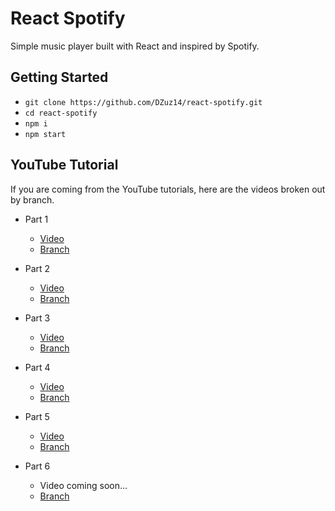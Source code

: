 # React Spotify
Simple music player built with React and inspired by Spotify.

## Getting Started
- `git clone https://github.com/DZuz14/react-spotify.git`
- `cd react-spotify`
- `npm i`
- `npm start`

## YouTube Tutorial
If you are coming from the YouTube tutorials, here are the videos broken out by branch.

- Part 1
  - [Video](https://www.youtube.com/watch?v=iKEZVacn5cI)
  - [Branch](https://github.com/DZuz14/react-spotify/tree/part-1)
  
- Part 2
  - [Video](https://www.youtube.com/watch?v=p7ulYBs6CTM)
  - [Branch](https://github.com/DZuz14/react-spotify/tree/part-2)
  
 - Part 3
    - [Video](https://www.youtube.com/watch?v=u_d6NmpEBh0)
    - [Branch](https://github.com/DZuz14/react-spotify/tree/part-3)

- Part 4
    - [Video](https://www.youtube.com/watch?v=8Glq4vjSwEk)
    - [Branch](https://github.com/DZuz14/react-spotify/tree/part-4)
    
- Part 5
    - [Video](https://youtu.be/LXiXU2Nvnj0)
    - [Branch](https://github.com/DZuz14/react-spotify/tree/part-5)

- Part 6
    - Video coming soon...
    - [Branch](https://github.com/DZuz14/react-spotify/tree/part-6)
